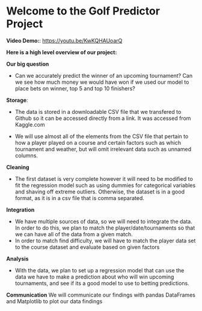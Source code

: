 # Welcome to the Golf Predictor Project

**Video Demo:**: https://youtu.be/KwKQHAUoarQ 

**Here is a high level overview of our project:**

**Our big question**
* Can we accurately predict the winner of an upcoming tournament? Can we see how much money we would have won if we used our model to place bets on winner, top 5 and top 10 finishers?

**Storage**:
* The data is stored in a downloadable CSV file that we transfered to Github so it can be accessed directly from a link. It was accessed from Kaggle.com

* We will use almost all of the elements from the CSV file that pertain to how a player played on a course and certain factors such as which tournament and weather, but will omit irrelevant data such as unnamed columns.


**Cleaning**
* The first dataset is very complete however it will need to be modified to fit the regression model such as using dummies for categorical variables and shaving off extreme outliers. Otherwise, the dataset is in a good format, as it is in a csv file that is comma separated.


**Integration**
* We have multiple sources of data, so we will need to integrate the data. In order to do this, we plan to match the player/date/tournaments so that we can have all of the data from a given match.
* In order to match find difficulty, we will have to match the player data set to the course dataset and evaluate based on given factors


**Analysis**
* With the data, we plan to set up a regression model that can use the data we have to make a prediction about who will win upcoming tournaments, and see if its a good model to use to betting predictions.


**Communication**
We will communicate our findings with pandas DataFrames and Matplotlib to plot our data findings
